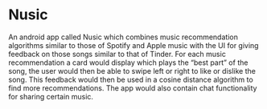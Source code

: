 # Nusic

An android app called Nusic which combines music recommendation algorithms similar to those of Spotify and Apple music with the UI for 
giving feedback on those songs similar to that of Tinder. For each music recommendation a card would display which plays the “best part”
of the song, the user would then be able to swipe left or right to like or dislike the song. This feedback would then be used in a cosine 
distance algorithm to find more recommendations. The app would also contain chat functionality for sharing certain music.
